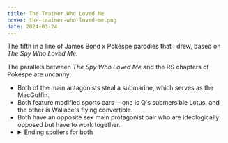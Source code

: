 ```yaml
---
title: The Trainer Who Loved Me
cover: the-trainer-who-loved-me.png
date: 2024-03-24
---
```

The fifth in a line of James Bond x Pokéspe parodies that I drew, based on *The Spy Who Loved Me.*

The parallels between *The Spy Who Loved Me* and the RS chapters of Pokéspe are uncanny:

* Both of the main antagonists steal a submarine, which serves as the MacGuffin.
* Both feature modified sports cars― one is Q's submersible Lotus, and the other is Wallace's flying convertible.
* Both have an opposite sex main protagonist pair who are ideologically opposed but have to work together.
* <details><summary>Ending spoilers for both</summary>Both main protagonist pairs canonically fall in love with each other by the end.</details>